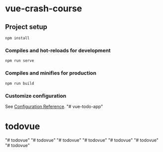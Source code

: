 # vue-crash-course

## Project setup
```
npm install
```

### Compiles and hot-reloads for development
```
npm run serve
```

### Compiles and minifies for production
```
npm run build
```

### Customize configuration
See [Configuration Reference](https://cli.vuejs.org/config/).
"# vue-todo-app" 
# todovue
"# todovue" 
"# todovue" 
"# todovue" 
"# todovue" 
"# todovue" 
"# todovue" 
"# todovue" 
